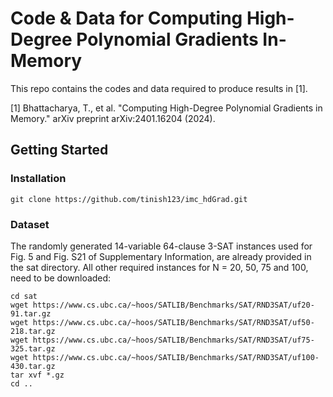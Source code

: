 # Code & Data for Computing High-Degree Polynomial Gradients In-Memory

This repo contains the codes and data required to produce results in [1].

[1] Bhattacharya, T., et al. "Computing High-Degree Polynomial Gradients in Memory." arXiv preprint arXiv:2401.16204 (2024).

## Getting Started

### Installation

    git clone https://github.com/tinish123/imc_hdGrad.git

### Dataset

The randomly generated 14-variable 64-clause 3-SAT instances used for Fig. 5 and Fig. S21 of Supplementary Information, are already provided in the sat directory. All other required instances for N = 20, 50, 75 and 100, need to be downloaded:

    cd sat
    wget https://www.cs.ubc.ca/~hoos/SATLIB/Benchmarks/SAT/RND3SAT/uf20-91.tar.gz
    wget https://www.cs.ubc.ca/~hoos/SATLIB/Benchmarks/SAT/RND3SAT/uf50-218.tar.gz
    wget https://www.cs.ubc.ca/~hoos/SATLIB/Benchmarks/SAT/RND3SAT/uf75-325.tar.gz
    wget https://www.cs.ubc.ca/~hoos/SATLIB/Benchmarks/SAT/RND3SAT/uf100-430.tar.gz
    tar xvf *.gz
    cd ..
